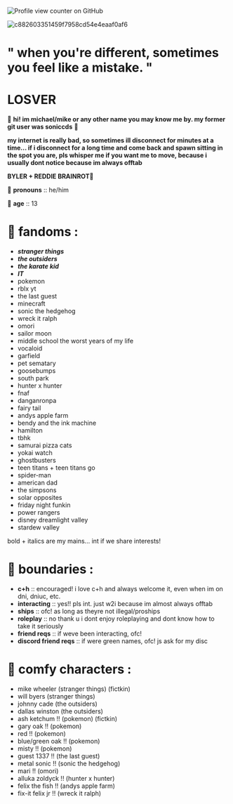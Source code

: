 ![Profile view counter on GitHub](https://komarev.com/ghpvc/?username=soniccds)

![c882603351459f7958cd54e4eaaf0af6](https://github.com/user-attachments/assets/0b62e11d-bbb5-4921-a465-52d66d1820a1)

# " when you're different, sometimes you feel like a mistake. "

# LOSVER

🐉 **hi! im michael/mike or any other name you may know me by. my former git user was soniccds** 🐉

**my internet is really bad, so sometimes ill disconnect for minutes at a time... if i disconnect for a long time and come back and spawn sitting in the spot you are, pls whisper me if you want me to move, because i usually dont notice because im always offtab**

**BYLER + REDDIE BRAINROT💖**

👻 **pronouns** :: he/him

🔮 **age** :: 13

# 📜 **fandoms :**

- ***stranger things***
- ***the outsiders***
- ***the karate kid***
- ***IT***
- pokemon
- rblx yt
- the last guest
- minecraft
- sonic the hedgehog
- wreck it ralph
- omori
- sailor moon
- middle school the worst years of my life
- vocaloid
- garfield
- pet sematary
- goosebumps
- south park
- hunter x hunter
- fnaf
- danganronpa
- fairy tail
- andys apple farm
- bendy and the ink machine
- hamilton
- tbhk
- samurai pizza cats
- yokai watch
- ghostbusters
- teen titans + teen titans go
- spider-man
- american dad
- the simpsons
- solar opposites
- friday night funkin
- power rangers
- disney dreamlight valley
- stardew valley

bold + italics are my mains... int if we share interests!

# 📜 **boundaries :**

- **c+h** :: encouraged! i love c+h and always welcome it, even when im on dni, dniuc, etc.
- **interacting** :: yes!! pls int. just w2i because im almost always offtab
- **ships** :: ofc! as long as theyre not illegal/proships
- **roleplay** :: no thank u i dont enjoy roleplaying and dont know how to take it seriously
- **friend reqs** :: if weve been interacting, ofc!
- **discord friend reqs** :: if were green names, ofc! js ask for my disc

# 📜 **comfy characters :**

- mike wheeler (stranger things) (fictkin)
- will byers (stranger things)
- johnny cade (the outsiders)
- dallas winston (the outsiders)
- ash ketchum !! (pokemon) (fictkin)
- gary oak !! (pokemon)
- red !! (pokemon)
- blue/green oak !! (pokemon)
- misty !! (pokemon)
- guest 1337 !! (the last guest)
- metal sonic !! (sonic the hedgehog)
- mari !! (omori)
- alluka zoldyck !! (hunter x hunter)
- felix the fish !! (andys apple farm)
- fix-it felix jr !! (wreck it ralph)
